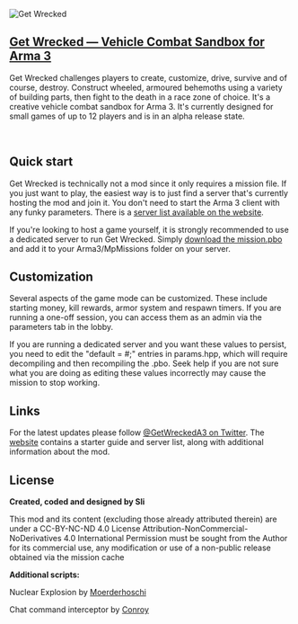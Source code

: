 ![Get Wrecked](http://getwrecked.info/downloads/header.jpg "Get Wrecked")

## [Get Wrecked — Vehicle Combat Sandbox for Arma 3](http://getwrecked.info)  ##

Get Wrecked challenges players to create, customize, drive, survive and of course, destroy. Construct wheeled, armoured behemoths using a variety of building parts, then fight to the death in a race zone of choice. It's a creative vehicle combat sandbox for Arma 3. It's currently designed for small games of up to 12 players and is in an alpha release state.

<br />


## Quick start

Get Wrecked is technically not a mod since it only requires a mission file. If you just want to play, the easiest way is to just find a server that's currently hosting the mod and join it. You don't need to start the Arma 3 client with any funky parameters. There is a [server list available on the website](http://getwrecked.info#play).

If you're looking to host a game yourself, it is strongly recommended to use a dedicated server to run Get Wrecked. Simply  [download the mission.pbo](http://getwrecked.info#download) and add it to your Arma3/MpMissions folder on your server. 

## Customization

Several aspects of the game mode can be customized. These include starting money, kill rewards, armor system and respawn timers. If you are running a one-off session, you can access them as an admin via the parameters tab in the lobby. 

If you are running a dedicated server and you want these values to persist, you need to edit the "default = #;" entries in params.hpp, which will require decompiling and then recompiling the .pbo. Seek help if you are not sure what you are doing as editing these values incorrectly may cause the mission to stop working.

## Links

For the latest updates please follow [@GetWreckedA3 on Twitter](https://twitter.com/getwreckeda3). The [website](http://getwrecked.info) contains a starter guide and server list, along with additional information about the mod.

## License

**Created, coded and designed by Sli**

This mod and its content (excluding those already attributed therein) are under a CC-BY-NC-ND 4.0 License
Attribution-NonCommercial-NoDerivatives 4.0 International
Permission must be sought from the Author for its commercial use, any modification or use of a non-public release obtained via the mission cache

**Additional scripts:**

Nuclear Explosion by [Moerderhoschi](http://www.armaholic.com/page.php?id=23963)

Chat command interceptor by [Conroy](http://www.armaholic.com/page.php?id=26377)
